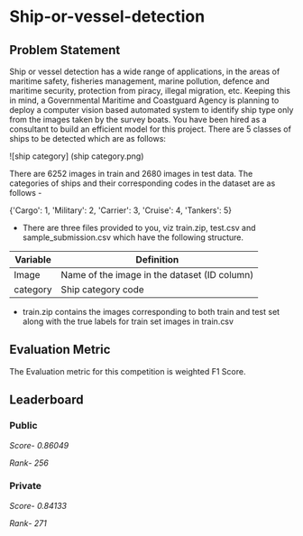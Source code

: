 # Ship-or-vessel-detection

## Problem Statement

Ship or vessel detection has a wide range of applications, in the areas of maritime safety,  fisheries management, marine pollution, defence and maritime security, protection from piracy, illegal migration, etc.
Keeping this in mind, a Governmental Maritime and Coastguard Agency is planning to deploy a computer vision based automated system to identify ship type only from the images taken by the survey boats. You have been hired as a consultant to build an efficient model for this project.
There are 5 classes of ships to be detected which are as follows:


![ship category] (ship category.png)

There are 6252 images in train and 2680 images in test data. The categories of ships and their corresponding codes in the dataset are as follows -

{'Cargo': 1, 
'Military': 2, 
'Carrier': 3, 
'Cruise': 4, 
'Tankers': 5}

*	There are three files provided to you, viz train.zip, test.csv and sample_submission.csv which have the following structure.

|Variable	|Definition|
|---------|-----------|
|Image	|Name of the image in the dataset (ID column)|
|category	|Ship category code|

* train.zip contains the images corresponding to both train and test set along with the true labels for train set images in train.csv

## Evaluation Metric

The Evaluation metric for this competition is weighted F1 Score.

## Leaderboard

### Public   

*Score*- *0.86049*

*Rank*-   *256*

             

### Private  

*Score*-  *0.84133*        

*Rank*-    *271*




 

